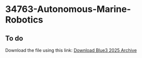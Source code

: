 # 34763-Autonomous-Marine-Robotics

## To do
Download the file using this link: [Download Blue3 2025 Archive](https://dtudk.sharepoint.com/sites/course242433/Delte%20dokumenter/Forms/AllItems.aspx?csf=1&web=1&e=opMKQE&CID=27fdb0d7%2Db546%2D4808%2D8cb8%2D23f63e492f06&FolderCTID=0x012000852EE91870A9334B8AF3C9545306C6C4&id=%2Fsites%2Fcourse242433%2FDelte%20dokumenter%2FGeneral%2FAMR%5FDCC%5F2025%2FBlue3%2Fblue3%5F2025%2D03%2D19%2D12%2D57%2D10%2Ebag&viewid=ff62f0a5%2Db0f6%2D4b3d%2D96b3%2D663fc46ba370&parent=%2Fsites%2Fcourse242433%2FDelte%20dokumenter%2FGeneral%2FAMR%5FDCC%5F2025%2FBlue3)

